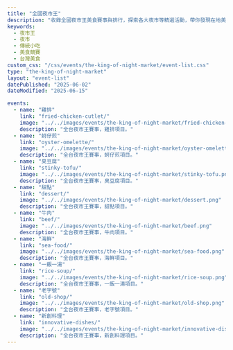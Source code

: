 ```yaml
---
title: "全國夜市王"
description: "收錄全國夜市王美食賽事與排行，探索各大夜市等精選活動，帶你發現在地美味。"
keywords:
  - 夜市王
  - 夜市
  - 傳統小吃
  - 美食競賽
  - 台灣美食
custom_css: "/css/events/the-king-of-night-market/event-list.css"
type: "the-king-of-night-market"
layout: "event-list"
datePublished: "2025-06-02"
dateModified: "2025-06-15"

events:
  - name: "雞排"
    link: "fried-chicken-cutlet/"
    image: "../../images/events/the-king-of-night-market/fried-chicken-cutlet.png"
    description: "全台夜市王賽事，雞排項目。"
  - name: "蚵仔煎"
    link: "oyster-omelette/"
    image: "../../images/events/the-king-of-night-market/oyster-omelette.png"
    description: "全台夜市王賽事，蚵仔煎項目。"
  - name: "臭豆腐"
    link: "stinky-tofu/"
    image: "../../images/events/the-king-of-night-market/stinky-tofu.png"
    description: "全台夜市王賽事，臭豆腐項目。"
  - name: "甜點"
    link: "dessert/"
    image: "../../images/events/the-king-of-night-market/dessert.png"
    description: "全台夜市王賽事，甜點項目。"
  - name: "牛肉"
    link: "beef/"
    image: "../../images/events/the-king-of-night-market/beef.png"
    description: "全台夜市王賽事，牛肉項目。"
  - name: "海鮮"
    link: "sea-food/"
    image: "../../images/events/the-king-of-night-market/sea-food.png"
    description: "全台夜市王賽事，海鮮項目。"
  - name: "一飯一湯"
    link: "rice-soup/"
    image: "../../images/events/the-king-of-night-market/rice-soup.png"
    description: "全台夜市王賽事，一飯一湯項目。"
  - name: "老字號"
    link: "old-shop/"
    image: "../../images/events/the-king-of-night-market/old-shop.png"
    description: "全台夜市王賽事，老字號項目。"
  - name: "新創料理"
    link: "innovative-dishes/"
    image: "../../images/events/the-king-of-night-market/innovative-dishes.png"
    description: "全台夜市王賽事，新創料理項目。"
---
```

